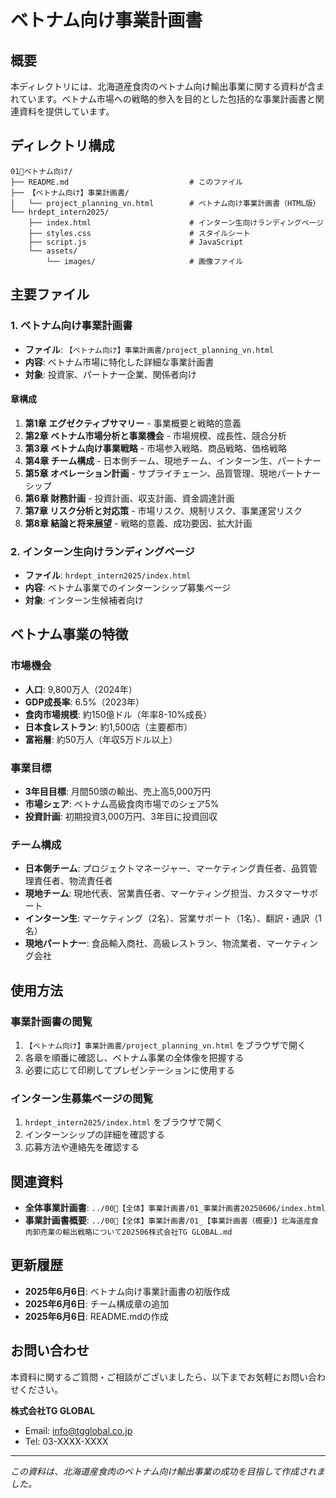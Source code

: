 # ベトナム向け事業計画書

## 概要

本ディレクトリには、北海道産食肉のベトナム向け輸出事業に関する資料が含まれています。ベトナム市場への戦略的参入を目的とした包括的な事業計画書と関連資料を提供しています。

## ディレクトリ構成

```
01🍖ベトナム向け/
├── README.md                           # このファイル
├── 【ベトナム向け】事業計画書/
│   └── project_planning_vn.html        # ベトナム向け事業計画書（HTML版）
└── hrdept_intern2025/
    ├── index.html                      # インターン生向けランディングページ
    ├── styles.css                      # スタイルシート
    ├── script.js                       # JavaScript
    └── assets/
        └── images/                     # 画像ファイル
```

## 主要ファイル

### 1. ベトナム向け事業計画書
- **ファイル**: `【ベトナム向け】事業計画書/project_planning_vn.html`
- **内容**: ベトナム市場に特化した詳細な事業計画書
- **対象**: 投資家、パートナー企業、関係者向け

#### 章構成
1. **第1章 エグゼクティブサマリー** - 事業概要と戦略的意義
2. **第2章 ベトナム市場分析と事業機会** - 市場規模、成長性、競合分析
3. **第3章 ベトナム向け事業戦略** - 市場参入戦略、商品戦略、価格戦略
4. **第4章 チーム構成** - 日本側チーム、現地チーム、インターン生、パートナー
5. **第5章 オペレーション計画** - サプライチェーン、品質管理、現地パートナーシップ
6. **第6章 財務計画** - 投資計画、収支計画、資金調達計画
7. **第7章 リスク分析と対応策** - 市場リスク、規制リスク、事業運営リスク
8. **第8章 結論と将来展望** - 戦略的意義、成功要因、拡大計画

### 2. インターン生向けランディングページ
- **ファイル**: `hrdept_intern2025/index.html`
- **内容**: ベトナム事業でのインターンシップ募集ページ
- **対象**: インターン生候補者向け

## ベトナム事業の特徴

### 市場機会
- **人口**: 9,800万人（2024年）
- **GDP成長率**: 6.5%（2023年）
- **食肉市場規模**: 約150億ドル（年率8-10%成長）
- **日本食レストラン**: 約1,500店（主要都市）
- **富裕層**: 約50万人（年収5万ドル以上）

### 事業目標
- **3年目目標**: 月間50頭の輸出、売上高5,000万円
- **市場シェア**: ベトナム高級食肉市場でのシェア5%
- **投資計画**: 初期投資3,000万円、3年目に投資回収

### チーム構成
- **日本側チーム**: プロジェクトマネージャー、マーケティング責任者、品質管理責任者、物流責任者
- **現地チーム**: 現地代表、営業責任者、マーケティング担当、カスタマーサポート
- **インターン生**: マーケティング（2名）、営業サポート（1名）、翻訳・通訳（1名）
- **現地パートナー**: 食品輸入商社、高級レストラン、物流業者、マーケティング会社

## 使用方法

### 事業計画書の閲覧
1. `【ベトナム向け】事業計画書/project_planning_vn.html` をブラウザで開く
2. 各章を順番に確認し、ベトナム事業の全体像を把握する
3. 必要に応じて印刷してプレゼンテーションに使用する

### インターン生募集ページの閲覧
1. `hrdept_intern2025/index.html` をブラウザで開く
2. インターンシップの詳細を確認する
3. 応募方法や連絡先を確認する

## 関連資料

- **全体事業計画書**: `../00🚀【全体】事業計画書/01_事業計画書20250606/index.html`
- **事業計画書概要**: `../00🚀【全体】事業計画書/01_【事業計画書（概要）】北海道産食肉卸売業の輸出戦略について202506株式会社TG GLOBAL.md`

## 更新履歴

- **2025年6月6日**: ベトナム向け事業計画書の初版作成
- **2025年6月6日**: チーム構成章の追加
- **2025年6月6日**: README.mdの作成

## お問い合わせ

本資料に関するご質問・ご相談がございましたら、以下までお気軽にお問い合わせください。

**株式会社TG GLOBAL**
- Email: info@tgglobal.co.jp
- Tel: 03-XXXX-XXXX

---

*この資料は、北海道産食肉のベトナム向け輸出事業の成功を目指して作成されました。*
